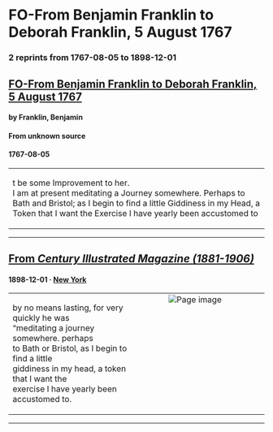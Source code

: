 
# FO-From Benjamin Franklin to Deborah Franklin, 5 August 1767

### 2 reprints from 1767-08-05 to 1898-12-01

## [FO-From Benjamin Franklin to Deborah Franklin, 5 August 1767](https://founders.archives.gov/documents/Franklin/01-14-02-0136)

#### by Franklin, Benjamin

#### From unknown source

#### 1767-08-05

<table style="width: 100%;"><tr><td style="width: 50%">

t be some Improvement to her.  
I am at present meditating a Journey somewhere. Perhaps to Bath and Bristol; as I begin to find a little Giddiness in my Head, a Token that I want the Exercise I have yearly been accustomed to
</td></tr></table>

---

## [From _Century Illustrated Magazine (1881-1906)_](https://archive.org/details/sim_century-illustrated-monthly-magazine_1898-12_57_2/page/n143/mode/1up?view=theater)

#### 1898-12-01 &middot; [New York](http://dbpedia.org/resource/New_York_City)

<table style="width: 100%;"><tr><td style="width: 50%">

  
  
by no means lasting, for very quickly he was  
“meditating a journey somewhere. perhaps  
to Bath or Bristol, as I begin to find a little  
giddiness in my head, a token that I want the  
exercise I have yearly been accustomed to.
</td><td style="width: 50%; max-height: 75%; margin: auto; display: block;">
<img alt="Page image" src="https://iiif.archive.org/iiif/sim_century-illustrated-monthly-magazine_1898-12_57_2&#0036;143/pct:20.560000,11.798056,35.680000,6.425486/600,/0/default.jpg"/>
</td>
</tr></table>

---

